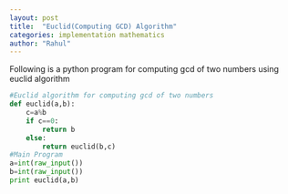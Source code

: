 ```yaml
---
layout: post
title:  "Euclid(Computing GCD) Algorithm"
categories: implementation mathematics
author: "Rahul"
---
```

Following is a python program for computing gcd of two numbers using euclid algorithm

```python
#Euclid algorithm for computing gcd of two numbers
def euclid(a,b):
	c=a%b
	if c==0:
		return b
	else:
		return euclid(b,c)
#Main Program
a=int(raw_input())
b=int(raw_input())
print euclid(a,b)

```
